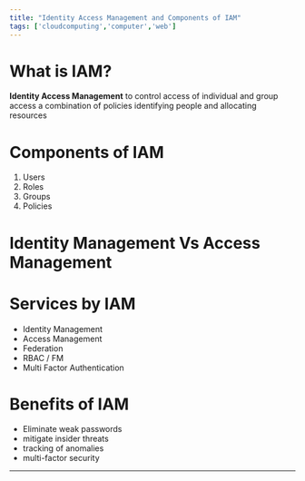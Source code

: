 ```yaml
---
title: "Identity Access Management and Components of IAM"
tags: ['cloudcomputing','computer','web']
---
```

# What is IAM?
**Identity Access Management** 
to control access of individual and group access 
a combination of policies 
identifying people and allocating resources

# Components of IAM
1. Users
2. Roles
3. Groups 
4. Policies

# Identity Management Vs Access Management

# Services by IAM
- Identity Management
- Access Management 
- Federation 
- RBAC / FM
- Multi Factor Authentication

# Benefits of IAM
- Eliminate weak passwords
- mitigate insider threats
- tracking of anomalies
- multi-factor security 


---
